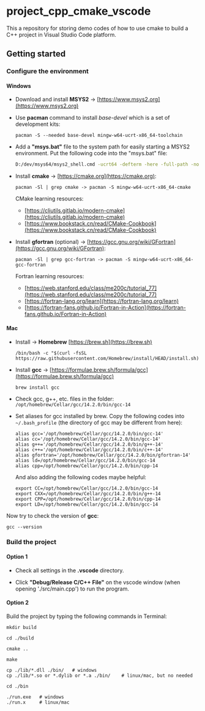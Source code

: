 # project_cpp_cmake_vscode

This a repository for storing demo codes of how to use cmake to build a C++ project in Visual Studio Code platform.

## Getting started

### Configure the environment
#### Windows
- Download and install **MSYS2** -> [https://www.msys2.org](https://www.msys2.org)

- Use **pacman** command to install *base-devel* which is a set of development kits:
    ```shell
    pacman -S --needed base-devel mingw-w64-ucrt-x86_64-toolchain
    ```

- Add a **"msys.bat"** file to the system path for easily starting a MSYS2 environment. Put the following code into the "msys.bat" file:
    ```bat
    D:/dev/msys64/msys2_shell.cmd -ucrt64 -defterm -here -full-path -no-start
    ```

- Install **cmake** -> [https://cmake.org](https://cmake.org):
    ```shell
    pacman -Sl | grep cmake -> pacman -S mingw-w64-ucrt-x86_64-cmake
    ```
    CMake learning resources:
    - [https://cliutils.gitlab.io/modern-cmake](https://cliutils.gitlab.io/modern-cmake)
    - [https://www.bookstack.cn/read/CMake-Cookbook](https://www.bookstack.cn/read/CMake-Cookbook)

- Install **gfortran** (optional) -> [https://gcc.gnu.org/wiki/GFortran](https://gcc.gnu.org/wiki/GFortran):
    ```shell
    pacman -Sl | grep gcc-fortran -> pacman -S mingw-w64-ucrt-x86_64-gcc-fortran
    ```
    Fortran learning resources:
    - [https://web.stanford.edu/class/me200c/tutorial_77](https://web.stanford.edu/class/me200c/tutorial_77)
    - [https://fortran-lang.org/learn](https://fortran-lang.org/learn)
    - [https://fortran-fans.github.io/Fortran-in-Action](https://fortran-fans.github.io/Fortran-in-Action)

#### Mac
- Install -> **Homebrew** [https://brew.sh](https://brew.sh)
    ```shell
    /bin/bash -c "$(curl -fsSL https://raw.githubusercontent.com/Homebrew/install/HEAD/install.sh)"
    ```

- Install **gcc** -> [https://formulae.brew.sh/formula/gcc](https://formulae.brew.sh/formula/gcc)
    ```shell
    brew install gcc
    ```
- Check gcc, g++, etc. files in the folder: `/opt/homebrew/Cellar/gcc/14.2.0/bin/gcc-14`

- Set aliases for gcc installed by brew. Copy the following codes into `~/.bash_profile` (the directory of gcc may be different from here):
    ```
    alias gcc='/opt/homebrew/Cellar/gcc/14.2.0/bin/gcc-14'
    alias cc='/opt/homebrew/Cellar/gcc/14.2.0/bin/gcc-14'
    alias g++='/opt/homebrew/Cellar/gcc/14.2.0/bin/g++-14'
    alias c++='/opt/homebrew/Cellar/gcc/14.2.0/bin/c++-14'
    alias gfortran='/opt/homebrew/Cellar/gcc/14.2.0/bin/gfortran-14'
    alias ld=/opt/homebrew/Cellar/gcc/14.2.0/bin/gcc-14
    alias cpp=/opt/homebrew/Cellar/gcc/14.2.0/bin/cpp-14
    ```

    And also adding the following codes maybe helpful:
    ```
    export CC=/opt/homebrew/Cellar/gcc/14.2.0/bin/gcc-14
    export CXX=/opt/homebrew/Cellar/gcc/14.2.0/bin/g++-14
    export CPP=/opt/homebrew/Cellar/gcc/14.2.0/bin/cpp-14
    export LD=/opt/homebrew/Cellar/gcc/14.2.0/bin/gcc-14
    ```

Now try to check the version of **gcc**:
```shell
gcc --version
```

### Build the project

#### Option 1
- Check all settings in the **.vscode** directory.

- Click **"Debug/Release C/C++ File"** on the vscode window (when opening './src/main.cpp') to run the program.

#### Option 2
Build the project by typing the following commands in Terminal:

```shell
mkdir build
```

```shell
cd ./build
```

```shell
cmake ..
```

```shell
make
```

```shell
cp ./lib/*.dll ./bin/   # windows
cp ./lib/*.so or *.dylib or *.a ./bin/    # linux/mac, but no needed
```

```shell
cd ./bin
```

```shell
./run.exe   # windows
./run.x     # linux/mac
```
